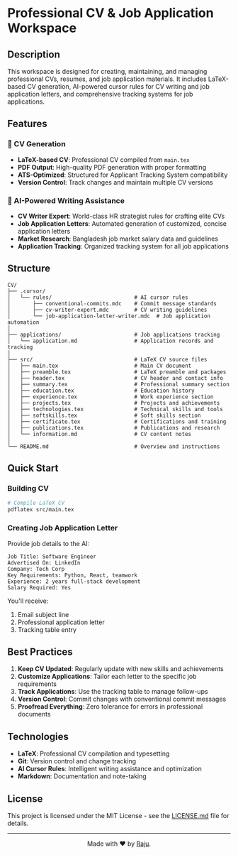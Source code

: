 # Professional CV & Job Application Workspace

## Description

This workspace is designed for creating, maintaining, and managing professional CVs, resumes, and job application materials. It includes LaTeX-based CV generation, AI-powered cursor rules for CV writing and job application letters, and comprehensive tracking systems for job applications.

## Features

### 📄 CV Generation
- **LaTeX-based CV**: Professional CV compiled from `main.tex`
- **PDF Output**: High-quality PDF generation with proper formatting
- **ATS-Optimized**: Structured for Applicant Tracking System compatibility
- **Version Control**: Track changes and maintain multiple CV versions

### 🤖 AI-Powered Writing Assistance
- **CV Writer Expert**: World-class HR strategist rules for crafting elite CVs
- **Job Application Letters**: Automated generation of customized, concise application letters
- **Market Research**: Bangladesh job market salary data and guidelines
- **Application Tracking**: Organized tracking system for all job applications


## Structure

```
CV/
├── .cursor/
│   └── rules/                          # AI cursor rules
│       ├── conventional-commits.mdc    # Commit message standards
│       ├── cv-writer-expert.mdc        # CV writing guidelines
│       └── job-application-letter-writer.mdc  # Job application automation
│
├── applications/                       # Job applications tracking
│   └── application.md                  # Application records and tracking
│
├── src/                                # LaTeX CV source files
│   ├── main.tex                        # Main CV document
│   ├── preamble.tex                    # LaTeX preamble and packages
│   ├── header.tex                      # CV header and contact info
│   ├── summary.tex                     # Professional summary section
│   ├── education.tex                   # Education history
│   ├── experience.tex                  # Work experience section
│   ├── projects.tex                    # Projects and achievements
│   ├── technologies.tex                # Technical skills and tools
│   ├── softskills.tex                  # Soft skills section
│   ├── certificate.tex                 # Certifications and training
│   ├── publications.tex                # Publications and research
│   └── information.md                  # CV content notes
│
└── README.md                           # Overview and instructions
```

## Quick Start

### Building CV
```bash
# Compile LaTeX CV
pdflatex src/main.tex
```

### Creating Job Application Letter

Provide job details to the AI:
```
Job Title: Software Engineer
Advertised On: LinkedIn
Company: Tech Corp
Key Requirements: Python, React, teamwork
Experience: 2 years full-stack development
Salary Required: Yes
```

You'll receive:
1. Email subject line
2. Professional application letter
3. Tracking table entry

## Best Practices

1. **Keep CV Updated**: Regularly update with new skills and achievements
2. **Customize Applications**: Tailor each letter to the specific job requirements
3. **Track Applications**: Use the tracking table to manage follow-ups
4. **Version Control**: Commit changes with conventional commit messages
5. **Proofread Everything**: Zero tolerance for errors in professional documents

## Technologies

- **LaTeX**: Professional CV compilation and typesetting
- **Git**: Version control and change tracking
- **AI Cursor Rules**: Intelligent writing assistance and optimization
- **Markdown**: Documentation and note-taking

## License

This project is licensed under the MIT License - see the [LICENSE.md](LICENSE.md) file for details.

---

<div align="center">
Made with ❤️ by <a href="https://rajubepary.com" target="_blank">Raju</a>.
</div>

